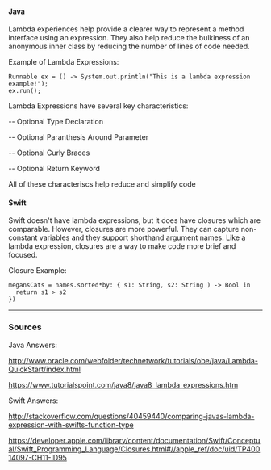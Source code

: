 #### Java
Lambda experiences help provide a clearer way to represent a method interface using an expression. They also help reduce the bulkiness of an anonymous inner class by reducing the number of lines of code needed. 

Example of Lambda Expressions:
```
Runnable ex = () -> System.out.println("This is a lambda expression example!");
ex.run();
```

Lambda Expressions have several key characteristics:

  -- Optional Type Declaration
  
  -- Optional Paranthesis Around Parameter
  
  -- Optional Curly Braces
  
  -- Optional Return Keyword
  
All of these characteriscs help reduce and simplify code

#### Swift
Swift doesn't have lambda expressions, but it does have closures which are comparable. However, closures are more powerful. They can capture non-constant variables and they support shorthand argument names. Like a lambda expression, closures are a way to make code more brief and focused.

Closure Example:
```
megansCats = names.sorted*by: { s1: String, s2: String ) -> Bool in 
  return s1 > s2
})
```

----

### Sources
Java Answers:

http://www.oracle.com/webfolder/technetwork/tutorials/obe/java/Lambda-QuickStart/index.html

https://www.tutorialspoint.com/java8/java8_lambda_expressions.htm

Swift Answers:

http://stackoverflow.com/questions/40459440/comparing-javas-lambda-expression-with-swifts-function-type

https://developer.apple.com/library/content/documentation/Swift/Conceptual/Swift_Programming_Language/Closures.html#//apple_ref/doc/uid/TP40014097-CH11-ID95

